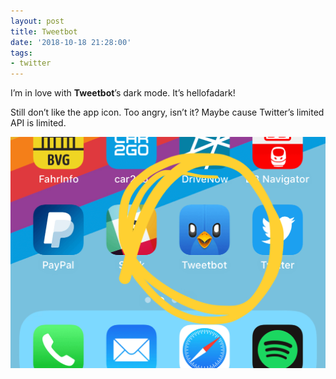 ```yaml
---
layout: post
title: Tweetbot
date: '2018-10-18 21:28:00'
tags:
- twitter
---
```


I’m in love with **Tweetbot**’s dark mode. It’s hellofadark!

Still don’t like the app icon. Too angry, isn’t it? Maybe cause Twitter’s limited API is limited.

![Tweetbot Icon](/content/images/2018/11/tweetbot.png)